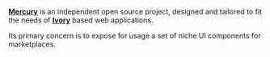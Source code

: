 **[Mercury][1]** is an independent open source project,
designed and tailored to fit the needs of
  **[Ivory][2]** based web applications.

Its primary concern is to expose for usage a set of niche UI components for marketplaces.

[1]: https://github.com/ivoryio/factory/tree/master/packages/mercury#introduction "Mercury"
[2]: https://www.ivory.io/ "Ivory.io"
